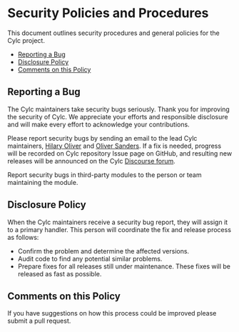 # Security Policies and Procedures

This document outlines security procedures and general policies for the Cylc
project.

  * [Reporting a Bug](#reporting-a-bug)
  * [Disclosure Policy](#disclosure-policy)
  * [Comments on this Policy](#comments-on-this-policy)

## Reporting a Bug

The Cylc maintainers take security bugs seriously. Thank you for improving the
security of Cylc. We appreciate your efforts and responsible disclosure and
will make every effort to acknowledge your contributions.

Please report security bugs by sending an email to the lead Cylc maintainers,
[Hilary Oliver](mailto:hilary.oliver@niwa.co.nz) and [Oliver
Sanders](mailto:oliver.sanders@metoffice.gov.uk). If a fix is needed, progress will be
recorded on Cylc repository Issue page on GitHub, and resulting new releases
will be announced on the Cylc [Discourse forum](https://cylc.discourse.group/).

Report security bugs in third-party modules to the person or team maintaining
the module.

## Disclosure Policy

When the Cylc maintainers receive a security bug report, they will assign it to
a primary handler. This person will coordinate the fix and release process as
follows:

  * Confirm the problem and determine the affected versions.
  * Audit code to find any potential similar problems.
  * Prepare fixes for all releases still under maintenance. These fixes will be
    released as fast as possible.

## Comments on this Policy

If you have suggestions on how this process could be improved please submit a
pull request.
